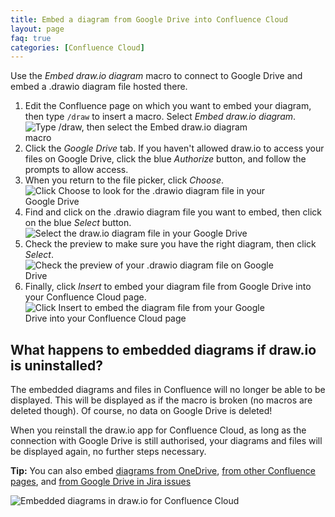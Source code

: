 ```yaml
---
title: Embed a diagram from Google Drive into Confluence Cloud
layout: page
faq: true
categories: [Confluence Cloud]
---
```


Use the _Embed draw.io diagram_ macro to connect to Google Drive and embed a .drawio diagram file hosted there.

1. Edit the Confluence page on which you want to embed your diagram, then type ``/draw`` to insert a macro. Select _Embed draw.io diagram_.
<br /><img src="/assets/img/blog/embed-diagram-macro-cloud.png" style="width=100%;max-width:400px;height:auto;" alt="Type /draw, then select the Embed draw.io diagram macro">
2. Click the _Google Drive_ tab. If you haven't allowed draw.io to access your files on Google Drive, click the blue _Authorize_ button, and follow the prompts to allow access.
3. When you return to the file picker, click _Choose_.
<br /><img src="/assets/img/blog/choose-diagram-google-drive-confluence-cloud.png" style="width=100%;max-width:400px;height:auto;" alt="Click Choose to look for the .drawio diagram file in your Google Drive">
4. Find and click on the .drawio diagram file you want to embed, then click on the blue _Select_ button.
<br /><img src="/assets/img/blog/select-diagram-google-drive-confluence-cloud.png" style="width=100%;max-width:400px;height:auto;" alt="Select the draw.io diagram file in your Google Drive">
5. Check the preview to make sure you have the right diagram, then click _Select_.
<br /><img src="/assets/img/blog/select-preview-google-drive-confluence-cloud.png" style="width=100%;max-width:400px;height:auto;" alt="Check the preview of your .drawio diagram file on Google Drive">
6. Finally, click _Insert_ to embed your diagram file from Google Drive into your Confluence Cloud page.
<br /><img src="/assets/img/blog/insert-google-drive-confluence-cloud.png" style="width=100%;max-width:400px;height:auto;" alt="Click Insert to embed the diagram file from your Google Drive into your Confluence Cloud page">

## What happens to embedded diagrams if draw.io is uninstalled?

The embedded diagrams and files in Confluence will no longer be able to be displayed. This will be displayed as if the macro is broken (no macros are deleted though). Of course, no data on Google Drive is deleted!

When you reinstall the draw.io app for Confluence Cloud, as long as the connection with Google Drive is still authorised, your diagrams and files will be displayed again, no further steps necessary.

**Tip:** You can also embed [diagrams from OneDrive](/doc/faq/embed-diagram-onedrive-confluence-cloud.html), [from other Confluence pages](/doc/faq/embed-copy-move-diagrams-confluence-cloud.html), and [from Google Drive in Jira issues](/doc/faq/embed-diagram-googledrive-jira-cloud.html)

<img src="/assets/img/blog/embed-diagrams-confluence-cloud.png" style="max-width:100%;height:auto;" alt="Embedded diagrams in draw.io for Confluence Cloud">
